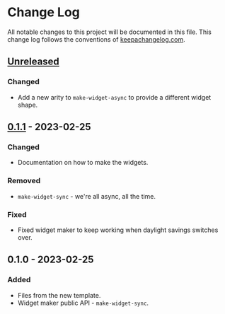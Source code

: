 # Change Log
All notable changes to this project will be documented in this file. This change log follows the conventions of [keepachangelog.com](http://keepachangelog.com/).

## [Unreleased]
### Changed
- Add a new arity to `make-widget-async` to provide a different widget shape.

## [0.1.1] - 2023-02-25
### Changed
- Documentation on how to make the widgets.

### Removed
- `make-widget-sync` - we're all async, all the time.

### Fixed
- Fixed widget maker to keep working when daylight savings switches over.

## 0.1.0 - 2023-02-25
### Added
- Files from the new template.
- Widget maker public API - `make-widget-sync`.

[Unreleased]: https://sourcehost.site/your-name/strava-api/compare/0.1.1...HEAD
[0.1.1]: https://sourcehost.site/your-name/strava-api/compare/0.1.0...0.1.1
